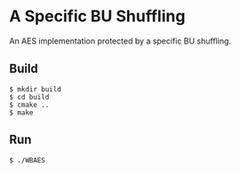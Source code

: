 # A Specific BU Shuffling

An AES implementation protected by a specific BU shuffling.

## Build

```
$ mkdir build
$ cd build
$ cmake ..
$ make
```

## Run

```
$ ./WBAES
```